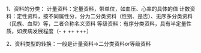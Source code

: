 1、资料的分类：
计量资料：定量资料，带单位，如血压、心率的具体的值
计数资料：定性资料，按不同属性分，分为二分类资料（性别、是否）、无序多分类资料（民族、血型）等，二者合称名义资料
等级资料：有序分类资料，具有半定量性质，如疾病发展程度（-   +  ++   +++）

2、资料类型的转换：一般是计量资料→二分类资料or等级资料

